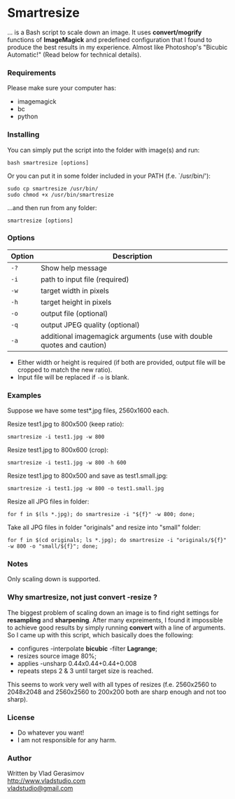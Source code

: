 # Smartresize

… is a Bash script to scale down an image. It uses **convert/mogrify** functions of **ImageMagick** and predefined configuration that I found to produce the best results in my experience. Almost like Photoshop's "Bicubic Automatic!" (Read below for technical details).

### Requirements

Please make sure your computer has:

* imagemagick
* bc
* python

### Installing

You can simply put the script into the folder with image(s) and run:

	bash smartresize [options]

Or you can put it in some folder included in your PATH (f.e. `/usr/bin/'):

	sudo cp smartresize /usr/bin/
	sudo chmod +x /usr/bin/smartresize

...and then run from any folder:
 
	smartresize [options]
	
### Options

Option|Description
-|-
`-?` | Show help message
`-i` | path to input file (required)
`-w` | target width in pixels
`-h` | target height in pixels
`-o` | output file (optional)
`-q` | output JPEG quality (optional)
`-a` | additional imagemagick arguments (use with double quotes and caution)

* Either width or height is required (if both are provided, output file will be cropped to match the new ratio).
* Input file will be replaced if `-o` is blank.

### Examples

Suppose we have some test*.jpg files, 2560x1600 each.  

Resize test1.jpg to 800x500 (keep ratio):

	smartresize -i test1.jpg -w 800

Resize test1.jpg to 800x600 (crop):

	smartresize -i test1.jpg -w 800 -h 600
	
Resize test1.jpg to 800x500 and save as test1.small.jpg:

	smartresize -i test1.jpg -w 800 -o test1.small.jpg
	
Resize all JPG files in folder:

	for f in $(ls *.jpg); do smartresize -i "${f}" -w 800; done;
	
Take all JPG files in folder "originals" and resize into "small" folder:

	for f in $(cd originals; ls *.jpg); do smartresize -i "originals/${f}" -w 800 -o "small/${f}"; done;
	
	
### Notes

Only scaling down is supported. 
	
### Why smartresize, not just convert -resize ?

The biggest problem of scaling down an image is to find right settings for **resampling** and **sharpening**. After many expreiments, I found it impossible to achieve good results by simply running **convert** with a line of arguments. So I came up with this script, which basically does the following:

* configures -interpolate **bicubic** -filter **Lagrange**;
* resizes source image 80%;
* applies -unsharp 0.44x0.44+0.44+0.008
* repeats steps 2 & 3 until target size is reached.

This seems to work very well with all types of resizes (f.e. 2560x2560 to 2048x2048 and 2560x2560 to 200x200 both are sharp enough and not too sharp).

### License

* Do whatever you want! 
* I am not responsible for any harm.

### Author
Written by Vlad Gerasimov  
<http://www.vladstudio.com>  
<vladstudio@gmail.com>


